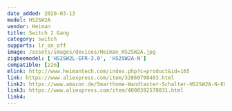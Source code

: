 ```yaml
---
date_added: 2020-03-13
model: HS2SW2A
vendor: Heiman
title: Switch 2 Gang
category: switch
supports: lr_on_off
image: /assets/images/devices/Heiman_HS2SW2A.jpg
zigbeemodel: ['HS2SW2L-EFR-3.0', 'HS2SW2A-N']
compatible: [z2m]
mlink: http://www.heimantech.com/index.php?c=product&id=165
link: https://www.aliexpress.com/item/32869798403.html
link2: https://www.amazon.de/Smarthome-Wandtaster-Schalter-HS2SW2A-N-EU-kompatibel/dp/B0793P9D1D
link3: https://www.aliexpress.com/item/4000392578831.html
link4: 
---
```

